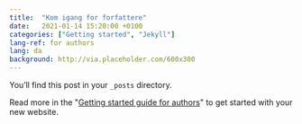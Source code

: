 ```yaml
---
title:  "Kom igang for forfattere"
date:   2021-01-14 15:20:00 +0100
categories: ["Getting started", "Jekyll"]
lang-ref: for authors
lang: da
background: http://via.placeholder.com/600x300
---
```

You’ll find this post in your `_posts` directory.

Read more in the "[Getting started guide for authors](https://github.com/gbif/hosted-portals/blob/main/getting-started/for-authors.md)" to get started with your new website.
